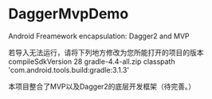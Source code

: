 # DaggerMvpDemo
Android Freamework encapsulation: Dagger2 and MVP

若导入无法运行，请将下列地方修改为您所能打开的项目的版本
compileSdkVersion 28
gradle-4.4-all.zip
classpath 'com.android.tools.build:gradle:3.1.3'

本项目整合了MVP以及Dagger2的底层开发框架（待完善。）
